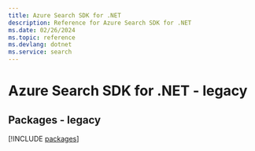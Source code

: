 ```yaml
---
title: Azure Search SDK for .NET
description: Reference for Azure Search SDK for .NET
ms.date: 02/26/2024
ms.topic: reference
ms.devlang: dotnet
ms.service: search
---
```

# Azure Search SDK for .NET - legacy
## Packages - legacy
[!INCLUDE [packages](search-index.md)]